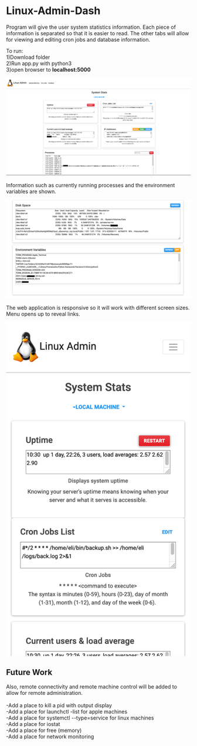 # Linux-Admin-Dash
<p>
Program will give the user system statistics information. Each piece of information is separated so that it is easier to read.
The other tabs will allow for viewing and editing cron jobs and database information. 
</p>

<p>
To run:
  <br> 1)Download folder
  <br> 2)Run app.py with python3
  <br> 3)open browser to <strong>localhost:5000</strong>
</p>
<img src="images/Screenshot1-systemstats.png">

<p>
Information such as currently running processes and the environment variables are shown. 
</p>
<img src="images/Screenshot2-systemstats.png">

<p>
The web application is responsive so it will work with different screen sizes.
Menu opens up to reveal links. 
</p>
<img src="images/screenshot-responsive.png">



## Future Work

<p> 
Also, remote connectivity and remote machine control will be added to allow for remote administration. 
  <br>
  <br>-Add a place to kill a pid with output display
  <br>-Add a place for launchctl -list for apple machines
  <br>-Add a place for systemctl --type=service for linux machines
  <br>-Add a place for iostat
  <br>-Add a place for free (memory)
  <br>-Add a place for network monitoring
  
</p>
